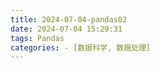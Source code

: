 ```yaml
---
title: 2024-07-04-pandas02
date: 2024-07-04 15:29:31
tags: Pandas
categories: - [数据科学, 数据处理]
---
```

